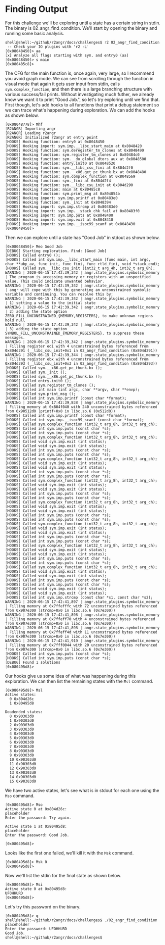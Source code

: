 # Finding Output

For this challenge we'll be exploring until a state has a certain string in stdin. The binary is 02_angr_find_condition. We'll start by opening the binary and running some basic analysis.

```
shell@shell:~/github/r2angr/docs/challenges$ r2 02_angr_find_condition 
 -- Check your IO plugins with 'r2 -L'
[0x08048450]> aa
[x] Analyze all flags starting with sym. and entry0 (aa)
[0x08048450]> s main
[0x080485c8]> 
```

The CFG for the main function is, once again, very large, so I recommend you avoid graph mode. We can see from scrolling through the function in visual mode that again it gets user input from stdin, calls `sym.complex_function`, and then there is a large branching structure with various success/fail prints. Without investigating much futher, we already know we want it to print "Good Job.", so let's try exploring until we find that. First though, let's add hooks to all functions that print a debug statement so we can trace what's happening during exploration. We can add the hooks as shown below.

```
[0x08048778]> Mhf
[R2ANGR] Importing angr
[R2ANGR] Loading r2angr
[R2ANGR] Initialized r2angr at entry point
[HOOKS] Hooking function: entry0 at 0x8048450
[HOOKS] Hooking import: sym.imp.__libc_start_main at 0x8048420
[HOOKS] Hooking function: sym.deregister_tm_clones at 0x8048490
[HOOKS] Hooking function: sym.register_tm_clones at 0x80484c0
[HOOKS] Hooking function: sym.__do_global_dtors_aux at 0x8048500
[HOOKS] Hooking function: entry.init0 at 0x8048520
[HOOKS] Hooking function: sym.__libc_csu_fini at 0x804d2f0
[HOOKS] Hooking function: sym.__x86.get_pc_thunk.bx at 0x8048480
[HOOKS] Hooking function: sym.complex_function at 0x8048569
[HOOKS] Hooking function: sym._fini at 0x804d2f4
[HOOKS] Hooking function: sym.__libc_csu_init at 0x804d290
[HOOKS] Hooking function: main at 0x80485c8
[HOOKS] Hooking function: sym.print_msg at 0x804854b
[HOOKS] Hooking import: sym.imp.printf at 0x80483e0
[HOOKS] Hooking function: sym._init at 0x8048394
[HOOKS] Hooking import: sym.imp.strcmp at 0x80483d0
[HOOKS] Hooking import: sym.imp.__stack_chk_fail at 0x80483f0
[HOOKS] Hooking import: sym.imp.puts at 0x8048400
[HOOKS] Hooking import: sym.imp.exit at 0x8048410
[HOOKS] Hooking import: sym.imp.__isoc99_scanf at 0x8048430
[0x08048450]> 
```

Then we can explore until a state has "Good Job" in stdout as shown below.

```
[0x08048450]> Meo Good Job
[DEBUG] Starting exploration. Find: [Good Job]
[HOOKS] Called entry0 ();
[HOOKS] Called int sym.imp.__libc_start_main (func main, int argc, char **ubp_av, func init, func fini, func rtld_fini, void *stack_end);
[HOOKS] Called sym.__libc_csu_init (int32_t arg_4h, int32_t arg_8h);
WARNING | 2020-06-15 17:42:39,342 | angr.state_plugins.symbolic_memory | The program is accessing memory or registers with an unspecified value. This could indicate unwanted behavior.
WARNING | 2020-06-15 17:42:39,342 | angr.state_plugins.symbolic_memory | angr will cope with this by generating an unconstrained symbolic variable and continuing. You can resolve this by:
WARNING | 2020-06-15 17:42:39,342 | angr.state_plugins.symbolic_memory | 1) setting a value to the initial state
WARNING | 2020-06-15 17:42:39,342 | angr.state_plugins.symbolic_memory | 2) adding the state option ZERO_FILL_UNCONSTRAINED_{MEMORY,REGISTERS}, to make unknown regions hold null
WARNING | 2020-06-15 17:42:39,342 | angr.state_plugins.symbolic_memory | 3) adding the state option SYMBOL_FILL_UNCONSTRAINED_{MEMORY_REGISTERS}, to suppress these messages.
WARNING | 2020-06-15 17:42:39,342 | angr.state_plugins.symbolic_memory | Filling register edi with 4 unconstrained bytes referenced from 0x804d291 (__libc_csu_init+0x1 in 02_angr_find_condition (0x804d291))
WARNING | 2020-06-15 17:42:39,344 | angr.state_plugins.symbolic_memory | Filling register ebx with 4 unconstrained bytes referenced from 0x804d293 (__libc_csu_init+0x3 in 02_angr_find_condition (0x804d293))
[HOOKS] Called sym.__x86.get_pc_thunk.bx ();
[HOOKS] Called sym._init ();
[HOOKS] Called sym.__x86.get_pc_thunk.bx ();
[HOOKS] Called entry.init0 ();
[HOOKS] Called sym.register_tm_clones ();
[HOOKS] Called int main (int argc, char **argv, char **envp);
[HOOKS] Called sym.print_msg ();
[HOOKS] Called int sym.imp.printf (const char *format);
WARNING | 2020-06-15 17:42:39,838 | angr.state_plugins.symbolic_memory | Filling memory at 0x804f040 with 240 unconstrained bytes referenced from 0x90512d0 (printf+0x0 in libc.so.6 (0x512d0))
[HOOKS] Called int sym.imp.printf (const char *format);
[HOOKS] Called int sym.imp.__isoc99_scanf (const char *format);
[HOOKS] Called sym.complex_function (int32_t arg_8h, int32_t arg_ch);
[HOOKS] Called int sym.imp.puts (const char *s);
[HOOKS] Called int sym.imp.puts (const char *s);
[HOOKS] Called sym.complex_function (int32_t arg_8h, int32_t arg_ch);
[HOOKS] Called void sym.imp.exit (int status);
[HOOKS] Called void sym.imp.exit (int status);
[HOOKS] Called int sym.imp.puts (const char *s);
[HOOKS] Called int sym.imp.puts (const char *s);
[HOOKS] Called sym.complex_function (int32_t arg_8h, int32_t arg_ch);
[HOOKS] Called void sym.imp.exit (int status);
[HOOKS] Called void sym.imp.exit (int status);
[HOOKS] Called int sym.imp.puts (const char *s);
[HOOKS] Called int sym.imp.puts (const char *s);
[HOOKS] Called sym.complex_function (int32_t arg_8h, int32_t arg_ch);
[HOOKS] Called void sym.imp.exit (int status);
[HOOKS] Called void sym.imp.exit (int status);
[HOOKS] Called int sym.imp.puts (const char *s);
[HOOKS] Called int sym.imp.puts (const char *s);
[HOOKS] Called sym.complex_function (int32_t arg_8h, int32_t arg_ch);
[HOOKS] Called void sym.imp.exit (int status);
[HOOKS] Called void sym.imp.exit (int status);
[HOOKS] Called int sym.imp.puts (const char *s);
[HOOKS] Called int sym.imp.puts (const char *s);
[HOOKS] Called sym.complex_function (int32_t arg_8h, int32_t arg_ch);
[HOOKS] Called void sym.imp.exit (int status);
[HOOKS] Called void sym.imp.exit (int status);
[HOOKS] Called int sym.imp.puts (const char *s);
[HOOKS] Called int sym.imp.puts (const char *s);
[HOOKS] Called sym.complex_function (int32_t arg_8h, int32_t arg_ch);
[HOOKS] Called void sym.imp.exit (int status);
[HOOKS] Called void sym.imp.exit (int status);
[HOOKS] Called int sym.imp.puts (const char *s);
[HOOKS] Called int sym.imp.puts (const char *s);
[HOOKS] Called sym.complex_function (int32_t arg_8h, int32_t arg_ch);
[HOOKS] Called void sym.imp.exit (int status);
[HOOKS] Called void sym.imp.exit (int status);
[HOOKS] Called int sym.imp.puts (const char *s);
[HOOKS] Called int sym.imp.puts (const char *s);
[HOOKS] Called void sym.imp.exit (int status);
[HOOKS] Called void sym.imp.exit (int status);
[HOOKS] Called int sym.imp.strcmp (const char *s1, const char *s2);
WARNING | 2020-06-15 17:42:41,897 | angr.state_plugins.symbolic_memory | Filling memory at 0x7ffefffc with 72 unconstrained bytes referenced from 0x907e300 (strcmp+0x0 in libc.so.6 (0x7e300))
WARNING | 2020-06-15 17:42:41,898 | angr.state_plugins.symbolic_memory | Filling memory at 0x7ffeff70 with 4 unconstrained bytes referenced from 0x907e300 (strcmp+0x0 in libc.so.6 (0x7e300))
WARNING | 2020-06-15 17:42:41,898 | angr.state_plugins.symbolic_memory | Filling memory at 0x7ffeff4d with 11 unconstrained bytes referenced from 0x907e300 (strcmp+0x0 in libc.so.6 (0x7e300))
WARNING | 2020-06-15 17:42:41,910 | angr.state_plugins.symbolic_memory | Filling memory at 0x7fff0044 with 20 unconstrained bytes referenced from 0x907e300 (strcmp+0x0 in libc.so.6 (0x7e300))
[HOOKS] Called int sym.imp.puts (const char *s);
[HOOKS] Called int sym.imp.puts (const char *s);
[DEBUG] Found 1 solutions
[0x080495d8]> 
```

Our hooks give us some idea of what was happening during this exploration. We can then list the remaining states with the `Msl` command.

```
[0x080495d8]> Msl
Active states:
  0 0x804d26c
  1 0x80495d8

Deadended states:
  0 0x90303d0
  1 0x90303d0
  2 0x90303d0
  3 0x90303d0
  4 0x90303d0
  5 0x90303d0
  6 0x90303d0
  7 0x90303d0
  8 0x90303d0
  9 0x90303d0
  10 0x90303d0
  11 0x90303d0
  12 0x90303d0
  13 0x90303d0
  14 0x90303d0
  15 0x90303d0
```

We have two active states, let's see what is in stdout for each one using the `Mso` command.

```
[0x080495d8]> Mso
Active state 0 at 0x804d26c:
placeholder
Enter the password: Try again.

Active state 1 at 0x80495d8:
placeholder
Enter the password: Good Job.

[0x080495d8]> 
```

Looks like the first one failed, we'll kill it with the `Msk` command.

```
[0x080495d8]> Msk 0
[0x080495d8]> 
```

Now we'll list the stdin for the final state as shown below.

```
[0x080495d8]> Msi
Active state 0 at 0x80495d8:
UFOHHURD
[0x080495d8]> 
```

Let's try this password on the binary.

```
[0x080495d8]> q
shell@shell:~/github/r2angr/docs/challenges$ ./02_angr_find_condition 
placeholder
Enter the password: UFOHHURD
Good Job.
shell@shell:~/github/r2angr/docs/challenges$ 
```
